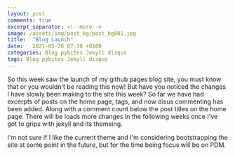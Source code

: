 ```yaml
---
layout: post
comments: true
excerpt_separator: <!--more-->
image: /assets/img/post_bg/post_bg001.jpg
title:  "Blog Launch"
date:   2021-05-26 07:30 +0100
categories: Blog pybites Jekyll disqus
tags: Blog pybites Jekyll disqus
---
```


So this week saw the launch of my github pages blog site, you must know that or you wouldn't be reading this now! But have you noticed the changes I have slowly been making to the site this week? So far we have had excerpts of posts on the home page, tags, and now disus commenting has been added. Along with a comment count below the post titles on the home page. There will be loads more <!--more-->changes in the following weeks once I've got to grips with jekyll and its themeing.

I'm not sure if I like the current theme and I'm considering bootstrapping the site at some point in the future, but for the time being focus will be on PDM.
